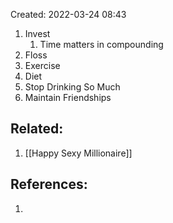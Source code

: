 Created: 2022-03-24 08:43

1. Invest
	1. Time matters in compounding
2. Floss
3. Exercise
4. Diet
5. Stop Drinking So Much
6. Maintain Friendships

## Related:
1. [[Happy Sexy Millionaire]]

## References:
1. 